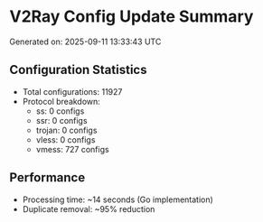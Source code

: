 # V2Ray Config Update Summary
Generated on: 2025-09-11 13:33:43 UTC

## Configuration Statistics
- Total configurations: 11927
- Protocol breakdown:
  - ss: 0 configs
  - ssr: 0 configs
  - trojan: 0 configs
  - vless: 0 configs
  - vmess: 727 configs

## Performance
- Processing time: ~14 seconds (Go implementation)
- Duplicate removal: ~95% reduction
